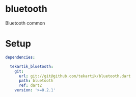 # bluetooth

Bluetooth common

# Setup

```yaml
dependencies:

  tekartik_bluetooth:
    git:
      url: git://git@github.com/tekartik/bluetooth.dart
      path: bluetooth
      ref: dart2
    version: '>=0.2.1'
```